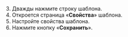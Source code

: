 3. Дважды нажмите строку шаблона.
4. Откроется страница «**Свойства**» шаблона.
5. Настройте свойства шаблона.
6. Нажмите кнопку «**Сохранить**».